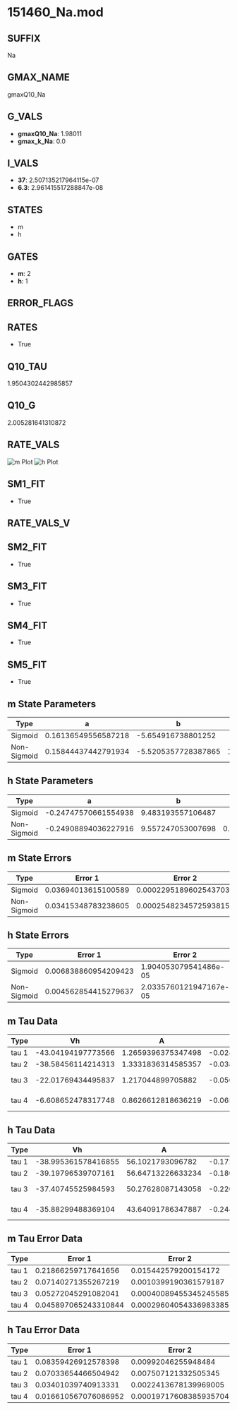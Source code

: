 # 151460_Na.mod

## SUFFIX

Na

## GMAX_NAME

gmaxQ10_Na

## G_VALS

- **gmaxQ10_Na**: 1.98011
- **gmax_k_Na**: 0.0

## I_VALS

- **37**: 2.507135217964115e-07
- **6.3**: 2.961415517288847e-08

## STATES

- m
- h

## GATES

- **m**: 2
- **h**: 1

## ERROR_FLAGS


## RATES

- True

## Q10_TAU

1.9504302442985857

## Q10_G

2.005281641310872

## RATE_VALS

![m Plot](/Users/pbozelos/Dropbox/icg-Chai-Panos/supermodels/output_markdown_files/Na/151460_Na.mod/images/m.png)
![h Plot](/Users/pbozelos/Dropbox/icg-Chai-Panos/supermodels/output_markdown_files/Na/151460_Na.mod/images/h.png)

## SM1_FIT

- True

## RATE_VALS_V

## SM2_FIT

- True

## SM3_FIT

- True

## SM4_FIT

- True

## SM5_FIT

- True

## m State Parameters

| Type | a | b | c | d |
| --- | --- | --- | --- | --- |
| Sigmoid | 0.16136549556587218 | -5.654916738801252 |
| Non-Sigmoid | 0.15844437442791934 | -5.5205357728387865 | 1.009370697975268 | 0.0008795410297641905 |

## h State Parameters

| Type | a | b | c | d |
| --- | --- | --- | --- | --- |
| Sigmoid | -0.24747570661554938 | 9.483193557106487 |
| Non-Sigmoid | -0.24908894036227916 | 9.557247053007698 | 0.9972998307859476 | 0.0033681179394634527 |

## m State Errors

| Type | Error 1 | Error 2 | Error 3 |
| --- | --- | --- | --- |
| Sigmoid | 0.03694013615100589 | 0.00022951896025437033 | 0.022911714911713305 |
| Non-Sigmoid | 0.03415348783238605 | 0.0002548234572593815 | 0.021183326809015843 |

## h State Errors

| Type | Error 1 | Error 2 | Error 3 |
| --- | --- | --- | --- |
| Sigmoid | 0.006838860954209423 | 1.904053079541486e-05 | 0.005027487886796616 |
| Non-Sigmoid | 0.004562854415279637 | 2.0335760121947167e-05 | 0.003354315207697723 |

## m Tau Data

| Type | Vh | A | b1 | b2 | c1 | c2 | d1 | d2 | e1 | e2 |
| --- | --- | --- | --- | --- | --- | --- | --- | --- | --- | --- |
| tau 1 | -43.04194197773566 | 1.2659396375347498 | -0.02484811478959591 | -0.03583073447831155 |
| tau 2 | -38.58456114214313 | 1.3331836314585357 | -0.03813825733975909 | 0.0001597808533953723 | -0.047547501730648666 | -0.0003433667830682955 |
| tau 3 | -22.01769434495837 | 1.217044899705882 | -0.056756069208317814 | 0.000591962772474822 | -2.308050295440548e-06 | -0.024242685166803543 | 3.583948835587345e-05 | 1.0871995818982772e-06 |
| tau 4 | -6.608652478317748 | 0.8626612818636219 | -0.06558282989272762 | 0.0011696938835071317 | -1.1029689742896728e-05 | 3.9491605766919867e-08 | -0.013165936263663436 | -0.0004749076950495493 | -1.2028359598385446e-05 | -7.46484898890131e-08 |

## h Tau Data

| Type | Vh | A | b1 | b2 | c1 | c2 | d1 | d2 | e1 | e2 |
| --- | --- | --- | --- | --- | --- | --- | --- | --- | --- | --- |
| tau 1 | -38.995361578416855 | 56.1021793096782 | -0.1722749187866812 | -0.05801124566458566 |
| tau 2 | -39.19796539707161 | 56.64713226633234 | -0.18068837366545015 | 0.0011165717071227185 | -0.06285931485140686 | -0.00013962156016374388 |
| tau 3 | -37.40745525984593 | 50.27628087143058 | -0.22071471382427157 | 0.0037445859545313306 | -1.883531166089606e-05 | -0.04467134132113646 | 0.0002626691938472284 | 1.873284166460365e-06 |
| tau 4 | -35.88299488369104 | 43.64091786347887 | -0.24417077940994675 | 0.005637214216726153 | -4.982041377482891e-05 | 1.4852631929131462e-07 | -0.022414955859851232 | 0.0008471779861721325 | 3.0243146957987343e-06 | -6.629809227118406e-08 |

## m Tau Error Data

| Type | Error 1 | Error 2 | Error 3 |
| --- | --- | --- | --- |
| tau 1 | 0.21866259717641656 | 0.015442579200154172 | 0.07490084069349238 |
| tau 2 | 0.07140271355267219 | 0.0010399190361579187 | 0.024458336002370417 |
| tau 3 | 0.05272045291082041 | 0.00040089455345245585 | 0.01805890122843569 |
| tau 4 | 0.045897065243310844 | 0.00029604054336983385 | 0.015721613190730097 |

## h Tau Error Data

| Type | Error 1 | Error 2 | Error 3 |
| --- | --- | --- | --- |
| tau 1 | 0.08359426912578398 | 0.00992046255948484 | 0.060737490444709726 |
| tau 2 | 0.07033654466504942 | 0.007507121332505345 | 0.051104761775943974 |
| tau 3 | 0.03401039740913331 | 0.0022413678139969005 | 0.024711098132214712 |
| tau 4 | 0.016610567076086952 | 0.00019717608385935704 | 0.012068819664503282 |

